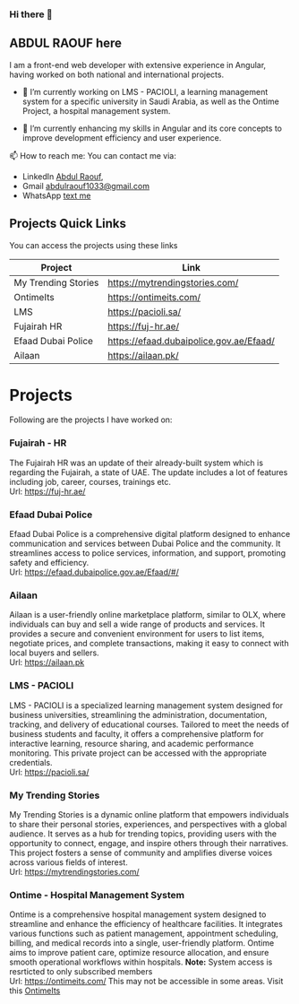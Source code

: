 ### Hi there 👋
## ABDUL RAOUF here
I am a front-end web developer with extensive experience in Angular, having worked on both national and international projects.

- 🔭 I’m currently working on LMS - PACIOLI, a learning management system for a specific university in Saudi Arabia, as well as the Ontime Project, a hospital management system.

- 🌱 I’m currently enhancing my skills in Angular and its core concepts to improve development efficiency and user experience.

📫 How to reach me:
  You can contact me via:  
  - LinkedIn [Abdul Raouf](https://www.linkedin.com/in/abdul-raouf-aa13a21b0/),  
  - Gmail [abdulraouf1033@gmail.com](abdulraouf1033@gmail.com)
  - WhatsApp [text me](https://wa.me/923048760833)

  ## Projects Quick Links

You can access the projects using these links

| Project | Link |
| ------ | ------ |
| My Trending Stories | https://mytrendingstories.com/ |
| OntimeIts | https://ontimeits.com/ |
| LMS | https://pacioli.sa/ |
| Fujairah HR | https://fuj-hr.ae/ |
| Efaad Dubai Police | https://efaad.dubaipolice.gov.ae/Efaad/ |
| Ailaan | https://ailaan.pk/ |


  # Projects
  Following are the projects I have worked on:
  ### Fujairah - HR
  The Fujairah HR was an update of their already-built system which is regarding the Fujairah, a state of UAE. The update includes a lot of features including job, career, courses, trainings etc.  
  Url: https://fuj-hr.ae/
  ### Efaad Dubai Police
  Efaad Dubai Police is a comprehensive digital platform designed to enhance communication and services between Dubai Police and the community. It streamlines access to police services, information, and support, promoting safety and efficiency.  
  Url: https://efaad.dubaipolice.gov.ae/Efaad/#/
  ### Ailaan
  Ailaan is a user-friendly online marketplace platform, similar to OLX, where individuals can buy and sell a wide range of products and services. It provides a secure and convenient environment for users to list items, negotiate prices, and complete transactions, making it easy to connect with local buyers and sellers.  
  Url: https://ailaan.pk
  ### LMS - PACIOLI
LMS - PACIOLI is a specialized learning management system designed for business universities, streamlining the administration, documentation, tracking, and delivery of educational courses. Tailored to meet the needs of business students and faculty, it offers a comprehensive platform for interactive learning, resource sharing, and academic performance monitoring. This private project can be accessed with the appropriate credentials.  
  Url: https://pacioli.sa/
 ### My Trending Stories
  My Trending Stories is a dynamic online platform that empowers individuals to share their personal stories, experiences, and perspectives with a global audience. It serves as a hub for trending topics, providing users with the opportunity to connect, engage, and inspire others through their narratives. This project fosters a sense of community and amplifies diverse voices across various fields of interest.  
  Url: https://mytrendingstories.com/
  ### Ontime - Hospital Management System
  Ontime is a comprehensive hospital management system designed to streamline and enhance the efficiency of healthcare facilities. It integrates various functions such as patient management, appointment scheduling, billing, and medical records into a single, user-friendly platform. Ontime aims to improve patient care, optimize resource allocation, and ensure smooth operational workflows within hospitals.
  **Note:** System access is resrticted to only subscribed members  
  Url: https://ontimeits.com/
  This may not be accessible in some areas. Visit this [OntimeIts](https://www.google.com/search?q=ontimeits&sca_esv=80aba85ca15116c6&rlz=1C1ONGR_enPK1076PK1076&sxsrf=ADLYWIK09T-MV72c-Y9SYwbQDHV06VlGYg%3A1719379024578&ei=UKR7Zuz7IuzAhbIP39O54A8&ved=0ahUKEwjs4_n_wfiGAxVsYEEAHd9pDvwQ4dUDCBA&uact=5&oq=ontimeits&gs_lp=Egxnd3Mtd2l6LXNlcnAiCW9udGltZWl0czIKECMYgAQYJxiKBTIEECMYJzIEECMYJzIKEAAYgAQYQxiKBTIKEAAYgAQYQxiKBTILEC4YgAQYxwEYrwEyBRAAGIAEMgUQABiABDIFEAAYgAQyCxAuGIAEGMcBGK8BSN4aUJAIWPoZcAV4AJABAZgBnQKgAZAOqgEDMi03uAEDyAEA-AEBmAILoAL9DKgCFMICChAAGLADGNYEGEfCAgcQIxgnGOoCwgIWEC4YAxi0AhjlAhjqAhiMAxiPAdgBAcICFhAAGAMYtAIY5QIY6gIYjAMYjwHYAQHCAhEQLhiABBixAxjRAxiDARjHAcICCxAAGIAEGLEDGIMBwgIIEAAYgAQYsQPCAg4QABiABBixAxiDARiKBcICEBAuGIAEGBQYhwIYxwEYrwHCAgsQLhiABBixAxiDAZgDG4gGAZAGCLoGBggBEAEYC5IHBTUuMC42oAfkTw&sclient=gws-wiz-serp)
  
  
<!--
**roficoder/roficoder** is a ✨ _special_ ✨ repository because its `README.md` (this file) appears on your GitHub profile.

- 👯 I’m looking to collaborate on ...
- 🤔 I’m looking for help with ...
- 💬 Ask me about ...
- 
- 😄 Pronouns: ...
- ⚡ Fun fact: ...
-->
